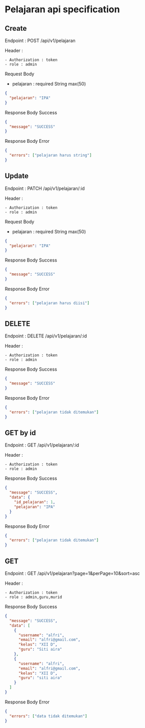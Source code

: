 # Pelajaran api specification

## Create

Endpoint : POST /api/v1/pelajaran

Header :

    - Authorization : token
    - role : admin

Request Body

- pelajaran : required String max(50)

```json
{
  "pelajaran": "IPA"
}
```

Response Body Success

```json
{
  "message": "SUCCESS"
}
```

Response Body Error

```json
{
  "errors": ["pelajaran harus string"]
}
```

## Update

Endpoint : PATCH /api/v1/pelajaran/:id

Header :

    - Authorization : token
    - role : admin

Request Body

- pelajaran : required String max(50)

```json
{
  "pelajaran": "IPA"
}
```

Response Body Success

```json
{
  "message": "SUCCESS"
}
```

Response Body Error

```json
{
  "errors": ["pelajaran harus diisi"]
}
```

## DELETE

Endpoint : DELETE /api/v1/pelajaran/:id

Header :

    - Authorization : token
    - role : admin

Response Body Success

```json
{
  "message": "SUCCESS"
}
```

Response Body Error

```json
{
  "errors": ["pelajaran tidak ditemukan"]
}
```

## GET by id

Endpoint : GET /api/v1/pelajaran/:id

Header :

    - Authorization : token
    - role : admin

Response Body Success

```json
{
  "message": "SUCCESS",
  "data": {
    "id_pelajaran": 1,
    "pelajaran": "IPA"
  }
}
```

Response Body Error

```json
{
  "errors": ["pelajaran tidak ditemukan"]
}
```

## GET

Endpoint : GET /api/v1/pelajaran?page=1&perPage=10&sort=asc

Header :

    - Authorization : token
    - role : admin,guru,murid

Response Body Success

```json
{
  "message": "SUCCESS",
  "data": [
    {
      "username": "alfri",
      "email": "alfri@gmail.com",
      "kelas": "XII D",
      "guru": "Siti aira"
    },
    {
      "username": "alfri",
      "email": "alfri@gmail.com",
      "kelas": "XII D",
      "guru": "siti aira"
    }
  ]
}
```

Response Body Error

```json
{
  "errors": ["data tidak ditemukan"]
}
```
